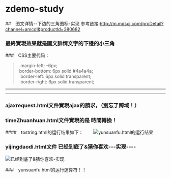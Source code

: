 # zdemo-study

##　图文详情--下边的三角图标-实现
参考链接:http://m.mdscj.com/proDetail?channel=amcdl&productId=380682
### 最終實現效果就是圖文詳情文字的下邊的小三角

###　CSS主要代码：
 >  margin-left: -6px;  
 >  border-bottom: 6px solid #4a4a4a;  
 >  border-left: 6px solid transparent;  
 >  border-right: 6px solid transparent;

-----------------------
----------------------------------------------------

### ajaxrequest.html文件實現ajax的請求，（別忘了跨域！）

### timeZhuanhuan.html文件實現的是 時間轉換！


####　tostring.html的运行结果如下：　　
![yunsuanfu.html的运行结果](https://github.com/xiangruding123/zdemo-study/blob/master/img/20.png?raw=true)


###  yijingdaodi.html文件    已经到底了&猜你喜欢---实现----
![已经到底了&猜你喜欢-实现](https://raw.githubusercontent.com/xiangruding123/zdemo-study/master/img/cs.png)



###　yunsuanfu.html的运行運算符！！











